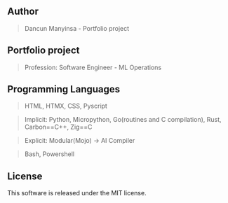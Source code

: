 ## Author

> Dancun Manyinsa - Portfolio project 

## Portfolio project 

> Profession: Software Engineer - ML Operations

## Programming Languages

> HTML, HTMX, CSS, Pyscript

> Implicit: Python, Micropython, Go(routines and C compilation), Rust, Carbon==C++, Zig==C

> Explicit: Modular(Mojo) -> AI Compiler

> Bash, Powershell 


## License

This software is released under the MIT license.
